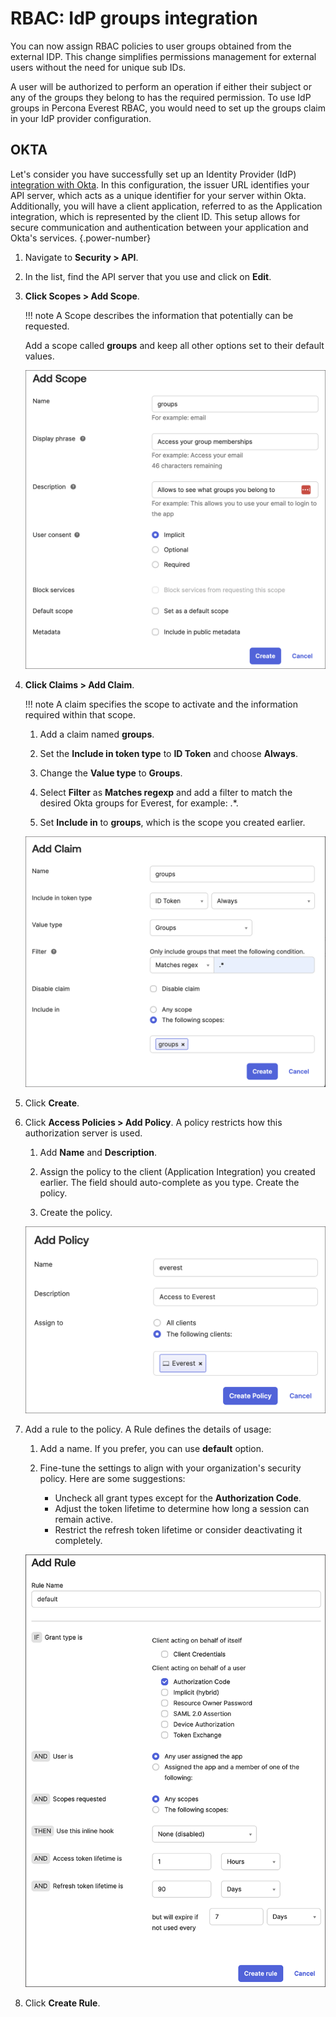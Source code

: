 # RBAC: IdP groups integration

You can now assign RBAC policies to user groups obtained from the external IDP. This change simplifies permissions management for external users without the need for unique sub IDs.

A user will be authorized to perform an operation if either their subject or any of the groups they belong to has the required permission. To use IdP groups in Percona Everest RBAC, you would need to set up the groups claim in your IdP provider configuration.

## OKTA

Let's consider you have successfully set up an Identity Provider (IdP) [integration with Okta](Idp_integration.md#configure-oidc-on-the-provider-side). In this configuration, the issuer URL identifies your API server, which acts as a unique identifier for your server within Okta. Additionally, you will have a client application, referred to as the Application integration, which is represented by the client ID. This setup allows for secure communication and authentication between your application and Okta's services.
{.power-number}

1. Navigate to **Security > API**.

2. In the list, find the API server that you use and click on **Edit**.

3. **Click Scopes > Add Scope**. 

    !!! note
        A Scope describes the information that potentially can be requested.  
    
    Add a scope called **groups** and keep all other options set to their default values.

    ![!image](../images/scr_scope.png)

4. **Click Claims > Add Claim**. 

    !!! note
        A claim specifies the scope to activate and the information required within that scope.

    1. Add a claim named **groups**.

    2. Set the **Include in token type** to **ID Token** and choose **Always**.

    3. Change the **Value type** to **Groups**.

    4. Select **Filter** as  **Matches regexp** and add a filter to match the desired Okta groups for Everest, for example: .*.

    5. Set **Include in** to **groups**, which is the scope you created earlier.

    ![!image](../images/scr_claim.png)

5. Click **Create**.

6. Click **Access Policies > Add Policy**. A policy restricts how this authorization server is used.

    1. Add **Name** and **Description**.

    2. Assign the policy to the client (Application Integration) you created earlier. The field should auto-complete as you type. Create the policy.

    3. Create the policy.

    ![!image](../images/scr_policy.png)

6. Add a rule to the policy. A Rule defines the details of usage:

    1. Add a name. If you prefer, you can use **default** option.

    2. Fine-tune the settings to align with your organization's security policy. Here are some suggestions:

        - Uncheck all grant types except for the **Authorization Code**.
        -  Adjust the token lifetime to determine how long a session can remain active.
        - Restrict the refresh token lifetime or consider deactivating it completely.

    ![!image](../images/scr_rule.png)

7. Click **Create Rule**.






































